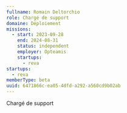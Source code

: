```yaml
---
fullname: Romain Deltorchio
role: Chargé de support
domaine: Déploiement
missions:
  - start: 2023-09-28
    end: 2024-08-31
    status: independent
    employer: Opteamis
    startups:
      - reva
startups:
  - reva
memberType: beta
uuid: 6471866c-ea05-4dfd-a292-a560cd9b02ab
---
```

Chargé de support